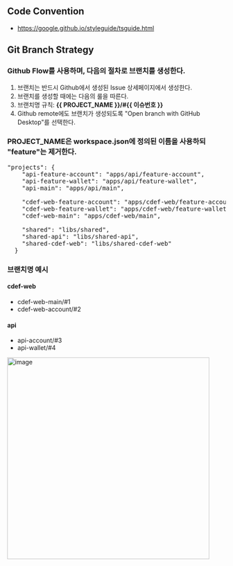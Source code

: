 ## Code Convention
- https://google.github.io/styleguide/tsguide.html

## Git Branch Strategy
### Github Flow를 사용하며, 다음의 절차로 브랜치를 생성한다.

1. 브랜치는 반드시 Github에서 생성된 Issue 상세페이지에서 생성한다.
2. 브랜치를 생성할 때에는 다음의 룰을 따른다.
  1. 브랜치명 규칙: **{{ PROJECT_NAME }}/#{{ 이슈번호 }}**
  2. Github remote에도 브랜치가 생성되도록 "Open branch with GitHub Desktop"를 선택한다.

### PROJECT_NAME은 workspace.json에 정의된 이름을 사용하되 "feature"는 제거한다.
<pre>
"projects": {
    "api-feature-account": "apps/api/feature-account",
    "api-feature-wallet": "apps/api/feature-wallet",
    "api-main": "apps/api/main",
    
    "cdef-web-feature-account": "apps/cdef-web/feature-account",
    "cdef-web-feature-wallet": "apps/cdef-web/feature-wallet",
    "cdef-web-main": "apps/cdef-web/main",
    
    "shared": "libs/shared",
    "shared-api": "libs/shared-api",
    "shared-cdef-web": "libs/shared-cdef-web"
  }
</pre>

### 브랜치명 예시
#### cdef-web
- cdef-web-main/#1
- cdef-web-account/#2
#### api
- api-account/#3
- api-wallet/#4

<img width="466" alt="image" src="https://user-images.githubusercontent.com/18748215/183547897-0861bc98-3338-4b17-b706-b63eac26da9a.png">

